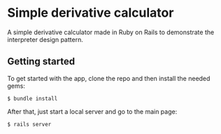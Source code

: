 # Simple derivative calculator

A simple derivative calculator made in Ruby on Rails to demonstrate the interpreter design pattern. 

## Getting started

To get started with the app, clone the repo and then install the needed gems:

```
$ bundle install
```

After that, just start a local server and go to the main page:

```
$ rails server
```
